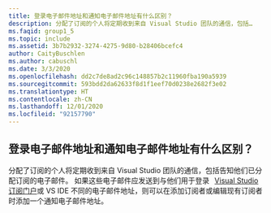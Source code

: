 ```yaml
---
title: 登录电子邮件地址和通知电子邮件地址有什么区别？
description: 分配了订阅的个人将定期收到来自 Visual Studio 团队的通信，包括…
ms.faqid: group1_5
ms.topic: include
ms.assetid: 3b7b2932-3274-4275-9d80-b28406bcefc4
author: CaityBuschlen
ms.author: cabuschl
ms.date: 3/3/2020
ms.openlocfilehash: dd2c7de8ad2c96c148857b2c11960fba190a5939
ms.sourcegitcommit: 593bdd2da62633f8d1f1eef70d0238e2682f3e02
ms.translationtype: HT
ms.contentlocale: zh-CN
ms.lasthandoff: 12/01/2020
ms.locfileid: "92157790"
---
```

## <a name="what-is-the-difference-between-a-sign-in-email-address-and-a-notification-email-address"></a>登录电子邮件地址和通知电子邮件地址有什么区别？

分配了订阅的个人将定期收到来自 Visual Studio 团队的通信，包括告知他们已分配订阅的电子邮件。 如果这些电子邮件应发送到与他们用于登录   [Visual Studio 订阅门户](https://my.visualstudio.com/)或 VS IDE 不同的电子邮件地址，则可以在添加订阅者或编辑现有订阅者时添加一个通知电子邮件地址。
